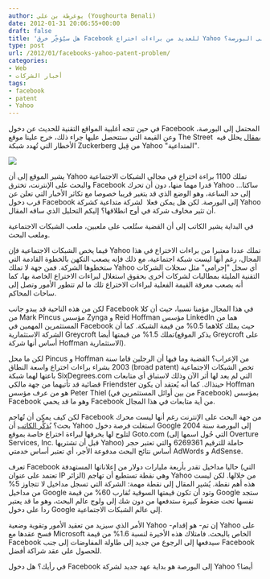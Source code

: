 ```yaml
---
author: يوغرطة بن علي (Youghourta Benali)
date: 2012-01-31 20:06:55+00:00
draft: false
title: 'هل سيُؤخِّر خرق Facebook للعديد من براءات اختراع Yahoo دخولَها إلى البورصة؟  '
type: post
url: /2012/01/facebooks-yahoo-patent-problem/
categories:
- Web
- أخبار الشركات
tags:
- facebook
- patent
- Yahoo
---
```


في حين تتجه أغلبية المواقع التقنية للحديث عن دخول Facebook المحتمل إلى البورصة، وعن القيمة التي ستتحصل عليها جراء ذلك، خرج علينا موقع The Street  [بمقال](http://www.thestreet.com/story/11390127/1/facebooks-yahoo-patent-problem.html) يحلل فيه الأخطار التي تُهدد شبكة Zuckerberg من قِبل Yahoo "المتداعية".




[![](http://www.it-scoop.com/wp-content/uploads/2012/01/yahoo-facebook.png)
](http://www.it-scoop.com/wp-content/uploads/2012/01/yahoo-facebook.png)




يشير الموقع إلى أن Yahoo تملك 1100 براءة اختراع في مجالي الشبكات الاجتماعية والبحث على الإنترنت، تخترق Facebook قدرا مهما منها، دون أن تحرك Yahoo ساكنا... إلى حد الساعة، وهو الوضع الذي قد يتغير قريبا خصوصا مع تكاثر الأخبار التي تعلن عن قرب دخول Facebook إلى البورصة. لكن هل يمكن فعلا  لشركة متداعية كشركة Yahoo أن تثير مخاوف شركة في أوج انطلاقها؟ إليكم التحليل الذي ساقه المقال.




في البداية يشير الكاتب إلى أن القضية ستُلعب على ملعبين، ملعب الشبكات الاجتماعية وملعب البحث.




فيما يخص الشبكات الاجتماعية فإن Yahoo تملك عددا معتبرا من براءات الاختراع في هذا المجال، رغم أنها ليست شبكة اجتماعية، مع ذلك فإنه يصعب التكهن بالخطوة القادمة التي ستخطوها الشركة. فمن جهة لا تملك Yahoo أي سجل "إجرامي" مثل سجلات الشركات التقنية المليئة بمطالبات لشركات أخرى بحقوق استغلال لبراءات الاختراع الخاصة بها، كما أنه يصعب معرفة القيمة الفعلية لبراءات الاختراع تلك ما لم تتطور الأمور وتصل إلى ساحات المحاكم.




لكن من هذه الناحية قد يبدو جانب Facebook في هذا المجال مؤمنا نسبيا، حيث أن كلا من Mark Pincus مؤسس Zynga و Reid Hoffman مؤسس LinkedIn هما من المستثمرين المهمين في Facebook حيث يملك كلاهما 0.5% من قيمة الشبكة. كما أن الشركة الاستثمارية Greycroft تملك 1.5% من قيمتها أيضا(يذكر الموقع Greycroft على أساس أنها شركة Hoffman الاستثمارية).




لكن ما محل Pincus و Hoffman من الإعراب؟ القضية وما فيها أن الرجلين قاما سنة 2003 بشراء براءات اختراع واسعة النطاق (broad patent) تخص الشبكات الاجتماعية باعتها لهما شبكة SixDegrees.com التي لم يعد لها أثر الآن وذلك لاستباق أي متابعات قضائية قد تأتيهما من جهة مالكي Friendster حينذاك. كما أنه يُعتقد أن يكون Hoffman هو من عرف مؤسس Peter Thiel (من بين أوائل المستثمرين في Facebook) بمؤسس Facebook وهو ما قد يحمي Facebook من أية متابعات في هذا المجال.




لكن كيف يمكن أن تُهاجم Facebook من جهة البحث على الإنترنت رغم أنها ليست محرك بحث؟ [يُذكِّر الكاتب](http://www.thestreet.com/story/11390127/3/facebooks-yahoo-patent-problem.html) أن Yahoo استغلت فرصة دخول Google إلى البورصة سنة 2004 لتلوح لها بخرقها لبراءة اختراع خاصة بموقع Goto.com (التي حُول اسمها إلى Overture Services, Inc. قبل أن تشتريها Yahoo) حاملة للترقيم 6269361 والتي تعتبر حجر أساس نتائج البحث مدفوعة الأجر، أي تعتبر أساس خدمتي AdWords و AdSense.




تعرف Facebook حاليا مداخيل تقدر بأربعة مليارات دولار من إعلاناتها المستهدفة (التي تعتمد على عنوان IP الزائر) وهي نقطة تستطيع أن تهاجم Yahoo من خلالها. لكن ليست هذه أهم نقطة. يُشير المقال إلى نقطة مهمة: الشركة التي تسجل مداخيل لا تتجاوز 5% من مداخيل Google وتود أن تكون قيمتها السوقية تُقارب 60% من قيمة Google ستجد نفسها تحت ضغوط كبيرة ستدفعها من دون شك إلى ولوج عالم البحث، وهو ما قد يعتبر ردا على دخول Google إلى عالم الشبكات الاجتماعية.




الأمر الذي سيزيد من تعقيد الأمور وتقوية وضعية Yahoo -إن تم- هو إقدام Yahoo على فسخ عقدها مع Microsoft الخاص بالبحث. فامتلاك هذه الأخيرة لنسبة 1.6% من قيمة Facebook سيدفعها إلى الرجوع من جديد إلى طاولة المفاوضات إلى جنب Facebook للحصول على عقد شراكة أفضل.




في رأيك؟ هل دخول Facebook إلى البورصة هو بداية عهد جديد لشركة Yahoo أيضا؟

